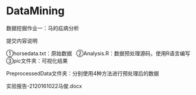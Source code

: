 # DataMining
数据挖掘作业一：马的疝病分析

提交内容说明

①horsedata.txt：原始数据
  
②Analysis.R：数据预处理源码，使用R语言编写
  
③pic文件夹：可视化结果
  
  PreprocessedData文件夹：分别使用4种方法进行预处理后的数据
  
  实验报告-2120161022马俊.docx
